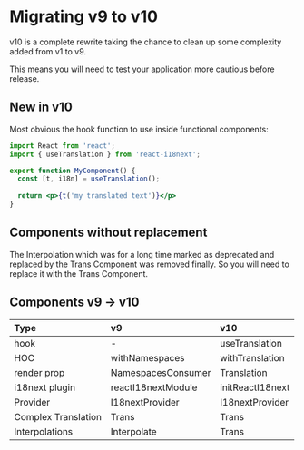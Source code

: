 # Migrating v9 to v10

v10 is a complete rewrite taking the chance to clean up some complexity added from v1 to v9.

This means you will need to test your application more cautious before release.

## New in v10

Most obvious the hook function to use inside functional components:

```jsx
import React from 'react';
import { useTranslation } from 'react-i18next';

export function MyComponent() {
  const [t, i18n] = useTranslation();
  
  return <p>{t('my translated text')}</p>
}
```

## Components without replacement

The Interpolation which was for a long time marked as deprecated and replaced by the Trans Component was removed finally. So you will need to replace it with the Trans Component.

## Components v9 -&gt; v10

| Type | v9 | v10 |
| :--- | :--- | :--- |
| hook | - | useTranslation |
| HOC | withNamespaces | withTranslation |
| render prop | NamespacesConsumer | Translation |
| i18next plugin | reactI18nextModule | initReactI18next |
| Provider | I18nextProvider | I18nextProvider |
| Complex Translation | Trans | Trans |
| Interpolations | Interpolate | Trans |

